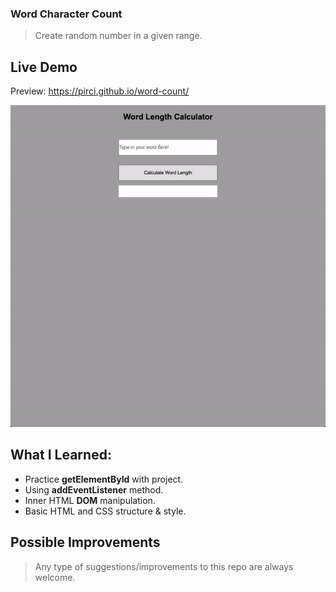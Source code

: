 ### Word Character Count

> Create random number in a given range.

## Live Demo

Preview: https://pirci.github.io/word-count/

![landing-page](img/demo.gif)

## What I Learned:

- Practice **getElementById** with project.
- Using **addEventListener** method.
- Inner HTML **DOM** manipulation.
- Basic HTML and CSS structure & style.

## Possible Improvements

> Any type of suggestions/improvements to this repo are always welcome.
